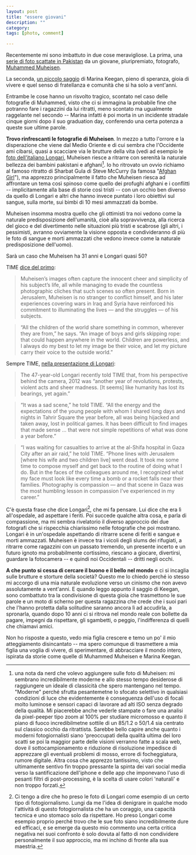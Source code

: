 ```yaml
---
layout: post
title: "essere giovani"
description: ""
category: 
tags: [photo, comment]

---
```


Recentemente mi sono imbattuto in due cose meravigliose. La prima, una [serie di foto scattate in Pakistan](http://lightbox.time.com/2013/12/10/muhammed-muheisen-time-picks-the-best-wire-photographer-of-2013/#1) da un giovane, pluripremiato, fotografo, [Muhammed Muheisen](http://www.worldpressphoto.org/muhammed-muheisen).

La seconda, [un piccolo saggio](http://yaledailynews.com/crosscampus/2012/05/27/keegan-the-opposite-of-loneliness/
) di Marina Keegan, pieno di speranza, gioia di vivere e quel senso di fratellanza e comunità che si ha solo a vent'anni.

Entrambe le cose hanno un risvolto tragico, scontato nel caso delle fotografie di Muhammed, visto che ci si immagina la probabile fine che potranno fare i ragazzini da lui ritratti, meno scontato ma ugualmente raggelante nel secondo -- Marina infatti è poi morta in un incidente stradale cinque giorni dopo il suo graduation day, conferendo una certa potenza a queste sue ultime parole.

**Trovo rinfrescanti le fotografie di Muheisen**. In mezzo a tutto l'orrore e la disperazione che viene dal Medio Oriente e di cui sembra che l'Occidente ami cibarsi, quasi a scacciare via le brutture della vita (vedi ad esempio le [foto dell'italiano Longari](http://lightbox.time.com/2012/12/20/marco-longari-time-picks-2012s-best-photographer-on-the-wires), Muheisen riesce a ritrarre con serenità la naturale bellezza dei bambini pakistani e afghani[^nota-nerd]. Io ho ritrovato un ovvio richiamo al famoso ritratto di Sharbat Gula di Steve McCurry (la famosa "[Afghan Girl](http://ngm.nationalgeographic.com/2002/04/afghan-girl/index-text)"), ma apprezzo principalmente il fatto che Muheisen riesca ad affrontare un tema così spinoso come quello dei profughi afghani e i conflitti -- implicitamente alla base di storie così tristi -- con un occhio ben diverso da quello di Longari e altri che hanno invece puntato i loro obiettivi sul sangue, sulla morte, sui bimbi di 10 mesi ammazzati da bombe.

Muheisen insomma mostra quello che gli ottimisti tra noi vedono come la naturale predisposizione dell'umanità, cioè alla sopravvivenza, alla ricerca del gioco e del divertimento nelle situazioni più tristi e scabrose (gli altri, i pessimisti, avranno ovviamente la visione opposta e condivideranno di più le foto di sangue e morti ammazzati che vedono invece come la naturale predisposizione dell'uomo).

Sarà un caso che Muheisen ha 31 anni e Longari quasi 50?

TIME [dice del primo](http://lightbox.time.com/2013/12/10/muhammed-muheisen-time-picks-the-best-wire-photographer-of-2013/):

> Muheisen’s images often capture the innocent cheer and simplicity of his subject’s life, all while managing to evade the countless photographic cliches that such scenes so often present. Born in Jerusalem, Muheisen is no stranger to conflict himself, and his later experiences covering wars in Iraq and Syria have reinforced his commitment to illuminating the lives — and the struggles — of his subjects.

> “All the children of the world share something in common, wherever they are from,” he says. “An image of boys and girls skipping rope: that could happen anywhere in the world. Children are powerless, and I always do my best to let my image be their voice, and let my picture carry their voice to the outside world.”

Sempre TIME, [nella presentazione di Longari](http://lightbox.time.com/2012/12/20/marco-longari-time-picks-2012s-best-photographer-on-the-wires/):

> The 47-year-old Longari recently told TIME that, from his perspective behind the camera, 2012 was “another year of revolutions, protests, violent acts and sheer madness. [It seems] like humanity has lost its bearings, yet again.”

> “It was a sad scene,” he told TIME. “All the energy and the expectations of the young people with whom I shared long days and nights in Tahrir Square the year before, all was being hijacked and taken away, lost in political games. It has been difficult to find images that made sense … that were not simple repetitions of what was done a year before.”

> “I was waiting for casualties to arrive at the al-Shifa hospital in Gaza City after an air raid,” he told TIME. “Phone lines with Jerusalem [where his wife and two children live] went dead. It took me some time to compose myself and get back to the routine of doing what I do. But in the faces of the colleagues around me, I recognized what my face must look like every time a bomb or a rocket falls near their families. Photography is compassion — and that scene in Gaza was the most humbling lesson in compassion I’ve experienced in my career.”

C'è questa frase che dice Longari[^nota-longari], che mi fa pensare. Lui dice che era lì all'ospedale, ad aspettare i feriti. Poi succede qualche altra cosa, e parla di compassione, ma mi sembra rivelatorio il diverso approccio dei due fotografi che si rispecchia chiarissimo nelle fotografie che poi mostrano. Longari è in un'ospedale aspettando di ritrarre scene di feriti e sangue e morti ammazzati. Muheisen è invece tra i vicoli degli slums dei rifugiati, a ritrarre come ragazzini con un passato tremendo, un presente incerto e un futuro ignoto ma probabilmente cortissimo, riescano a giocare, divertirsi, guardare la fotocamera -- e quindi noi Occidentali -- dritti negli occhi.

**A che punto si cessa di cercare il buono e il bello nel mondo** e ci si incaglia sulle brutture e storture della società? Questo me lo chiedo perché io stesso mi accorgo di una mia naturale evoluzione verso un cinismo che non avevo assolutamente a vent'anni. E quando leggo appunto il saggio di Keegan, sono combattuto tra la condivisione di questa gioia che trasmettono le sue parole e un moto di scherno per questa ragazzina che crede che i suoi pari che l'hanno protetta dalla solitudine saranno ancora lì ad accudirla, a spronarla, quando dopo 10 anni ci si ritrova nel mondo reale con bollette da pagare, impegni da rispettare, gli sgambetti, o peggio, l'indifferenza di quelli che chiamavi amici.

Non ho risposte a questo, vedo mia figlia crescere e temo un po' il mio atteggiamento disincantato -- ma spero comunque di trasmettere a mia figlia una voglia di vivere, di sperimentare, di abbracciare il mondo intero, ispirata da storie come quelle di Muhammed Muheisen e Marina Keegan.


[^nota-nerd]: una nota da nerd che volevo aggiungere sulle foto di Muheisen: mi sembrano incredibilmente moderne e allo stesso tempo desiderose di raggiungere un ideale di classicità che spero mantengano nel tempo. "Moderne" perché sfrutta pesantemetne lo sfocato selettivo in qualsiasi condizioni di luce che evidentemente è conseguenza dell'uso di focali molto luminose e sensori capaci di lavorare ad alti ISO senza degrado della qualità. Mi piacerebbe anche vederle stampate o fare una analisi da pixel-peeper tipo zoom al 100% per studiare micromosso e quanto il piano di fuoco incredibilmetne sottile di un 85/1.2 o 50/1.4 sia centrato sul classico occhio da ritrattista. Sarebbe bello capire anche quanto i moderni fotogiornalisti siano 'preoccupatì della qualità ultima dei loro scatti se poi la maggior parte delle visioni verranno fatte a scala web, dove il sottocampionamento e riduzione di risoluzione impedisce di apprezzare gli eventuali problemi di mosso, errore di focheggiatura, rumore digitale. Altra cosa che apprezzo tantissimo, visto che ultimamente sentivo fin troppo pressante la spinta dei vari social media verso la santificazione dell'iphone e delle app che imponevano l'uso di pesanti filtri di post-processing, è la scelta di usare colori 'naturali' e non troppo forzati.

[^nota-longari]: Ci tengo a dire che ho preso le foto di Longari come esempio di un certo tipo di fotogiornalismo. Lungi da me l'idea di denigrare in qualche modo l'attività di questo fotogiornalista che ha un coraggio, una capacità tecnica e uno stomaco solo da rispettare. Ho preso Longari come esempio proprio perché trovo che le sue foto siano incredibilmente dure ed efficaci, e se emerge da questo mio commento una certa critica negativa nei suoi confronto è solo dovuta al fatto di non condividere personalmente il suo approccio, ma mi inchino di fronte alla sua maestria.

<!-- 
** vedi anche: http://www.theweeklings.com/chloe-pantazi/2013/12/27/on-the-blindness-of-warphotography/
 -->